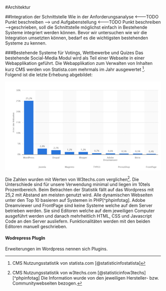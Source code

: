 #Architektur

##Integration der Schnittstelle
Wie in der Anforderungsanalyse <---TODO Punkt beschreiben --> und Aufgabenstellung  <---TODO Punkt beschreiben -->geschrieben, soll die Schnittstelle möglichst einfach in Bestehende Systeme integriert werden können. Bevor wir untersuchen wie wir die Integration umsetzten können, bedarf es die wichtigsten bestehenden Systeme zu kennen.

###Bestehende Systeme für Votings, Wettbewerbe und Quizes
Das bestehende Social-Media Modul wird als Teil einer Webseite in einer Webapplikation geführt. Die Webapplikation zum Verwalten von Inhalten kurz CMS werden von Statista.com mehrmals im Jahr ausgewertet [^statisticinfostatista]. Folgend ist die letzte Erhebung abgebildet:

![Nutzungsanteil CMS weltweit *Quelle:de.statista.com*](images/cms_statistik_november2015.JPG)

Die Zahlen wurden mit Werten von W3techs.com verglichen[^statisticinfow3techs]. Die Unterschiede sind für unsere Verwendung minimal und liegen im 10tels Prozentbereich. 
Beim Betrachten der Statistik fällt auf das Wordpress mit 25,2 mit Abstand am meisten genutzt wird. Alle dynamischen Webseiten unter den Top 10 basieren auf Systemen in PHP[^phpinfotag]. Adobe Dreamviewer und FrontPage sind keine Systeme welche auf dem Server betrieben werden. Sie sind Editoren welche auf dem jeweiligen Computer ausgeführt werden und danach mehrheitlich HTML, CSS und Javascript Code an den Server ausliefern. Funktionalitäten werden mit den beiden Editoren manuell geschrieben. 

#### Wodrepress PlugIn
Erweiterungen im Wordpress nennen sich Plugins. 



 

[^statisticinfostatista]: CMS Nutzungsstatistik von statista.com [@statisticinfostatista]
[^statisticinfow3techs]: CMS Nutzungsstatistik von w3techs.com [@statisticinfow3techs]
[^phpinfotag] Die Information wurde von den jeweiligen Hersteller- bzw. Communitywebseiten bezogen.